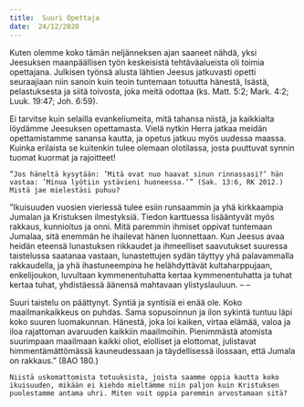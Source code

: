 ```yaml
---
title:  Suuri Opettaja
date:  24/12/2020
---
```


Kuten olemme koko tämän neljänneksen ajan saaneet nähdä, yksi Jeesuksen maanpäällisen työn keskeisistä tehtäväalueista oli toimia opettajana. Julkisen työnsä alusta lähtien Jeesus jatkuvasti opetti seuraajiaan niin sanoin kuin teoin tuntemaan totuutta hänestä, Isästä, pelastuksesta ja siitä toivosta, joka meitä odottaa (ks. Matt. 5:2; Mark. 4:2; Luuk. 19:47; Joh. 6:59).

Ei tarvitse kuin selailla evankeliumeita, mitä tahansa niistä, ja kaikkialta löydämme Jeesuksen opettamasta. Vielä nytkin Herra jatkaa meidän opettamistamme sanansa kautta, ja opetus jatkuu myös uudessa maassa. Kuinka erilaista se kuitenkin tulee olemaan olotilassa, josta puuttuvat synnin tuomat kuormat ja rajoitteet!

`”Jos häneltä kysytään: ’Mitä ovat nuo haavat sinun rinnassasi?’ hän vastaa: ’Minua lyötiin ystävieni huoneessa.’” (Sak. 13:6, RK 2012.) Mistä jae mielestäsi puhuu?`

”Ikuisuuden vuosien vieriessä tulee esiin runsaammin ja yhä kirkkaampia Jumalan ja Kristuksen ilmestyksiä. Tiedon karttuessa lisääntyvät myös rakkaus, kunnioitus ja onni. Mitä paremmin ihmiset oppivat tuntemaan Jumalaa, sitä enemmän he ihailevat hänen luonnettaan. Kun Jeesus avaa heidän eteensä lunastuksen rikkaudet ja ihmeelliset saavutukset suuressa taistelussa saatanaa vastaan, lunastettujen sydän täyttyy yhä palavammalla rakkaudella, ja yhä ihastuneempina he helähdyttävät kultaharppujaan, enkelijoukon, luvultaan kymmenentuhatta kertaa kymmenentuhatta ja tuhat kertaa tuhat, yhdistäessä äänensä mahtavaan ylistyslauluun. – –

Suuri taistelu on päättynyt. Syntiä ja syntisiä ei enää ole. Koko maailmankaikkeus on puhdas. Sama sopusoinnun ja ilon sykintä tuntuu läpi koko suuren luomakunnan. Hänestä, joka loi kaiken, virtaa elämää, valoa ja iloa rajattoman avaruuden kaikkiin maailmoihin. Pienimmästä atomista suurimpaan maailmaan kaikki oliot, elolliset ja elottomat, julistavat himmentämättömässä kauneudessaan ja täydellisessä ilossaan, että Jumala on rakkaus.” (8AO 180.)

`Niistä uskomattomista totuuksista, joista saamme oppia kautta koko ikuisuuden, mikään ei kiehdo mieltämme niin paljon kuin Kristuksen puolestamme antama uhri. Miten voit oppia paremmin arvostamaan sitä?`